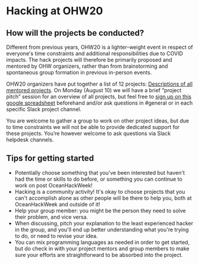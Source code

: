 # Hacking at OHW20

## How will the projects be conducted?

Different from previous years, OHW20 is a lighter-weight event in respect of everyone's time constraints and additional responsibilities due to COVID impacts. The hack projects will therefore be primarily proposed and mentored by OHW organizers, rather than from brainstorming and spontaneous group formation in previous in-person events.

OHW20 organizers have put together a list of 12 projects: [Descriptions of all mentored projects](https://docs.google.com/document/d/12e3e2i_C8XK-XqeBpeS71aox1T5m7_42DOec8Q-pmD4/edit?usp=sharing). On Monday (August 10) we will have a brief “project pitch” session for an overview of all projects, but feel free to [sign up on this google spreadsheet](https://docs.google.com/spreadsheets/d/1aqqw9xRMewZkow-wBWHh-xlH-L4IK0KOCTVfqQqrSQ8/edit?usp=sharing) beforehand and/or ask questions in #general or in each specific Slack project channel.

You are welcome to gather a group to work on other project ideas, but due to time constraints we will not be able to provide dedicated support for these projects. You’re however welcome to ask questions via Slack helpdesk channels.


## Tips for getting started

* Potentially choose something that you've been interested but haven't had the time or skills to do before, or something you can continue to work on post OceanHackWeek!
* Hacking is a community activity! It's okay to choose projects that you can't accomplish alone as other people will be there to help you, both at OceanHackWeek and outside of it!
* Help your group member: you might be the person they need to solve their problem, and vice versa.
* When discussing, pitch your explanation to the least experienced hacker in the group, and you'll end up better understanding what you're trying to do, or need to revise your idea.
* You can mix programming languages as needed in order to get started, but do check in with your project mentors and group members to make sure your efforts are straightforward to be absorbed into the project.

<!-- * Start with ideas that are close to home: your research, a project for your company, something you have always been interested in. -->
<!-- * Start with one simple idea first, and when it is built add complexity afterwards. -->
<!-- * Help your neighbor: you might be the person they need to solve their problem, and vice versa. -->

<!-- 
++++++++++++++++++++++++++++++++++++++++++++++++++++
Below are OHW19 materials: some can be revived for future in-person events, so keeping them here as comments. 
++++++++++++++++++++++++++++++++++++++++++++++++++++
-->

<!-- ## How will the projects be conducted?

* On day 1 we will facilitate the sharing of ideas and formation of people into small teams (2-5 people)
* Once formed, each team will be guided through exercises to help narrow in on a set of tasks that are doable within the 5 days. A brief project outline will be posted to GitHub, following the "Project Guidelines" below.


## What can I do to prepare in advance?

* If you have a project idea already brewing, we encourage you to share that with the team on the #project channel on Slack. We can add additional channels as the project ideas develop.
* Feel free to explore various projects and initiate conversations. The goal is to gather as much information as you can to inform your decision about which team to join when we meet in person.
* Contact an Oceanhackweek organizer if you would like assistance in assessing whether a project is well-scoped, or if you need help with a particular dataset. 


## OceanHackWeek specifics

* Who are you going to hack with? Here's [a list of your fellow hackers](participants_2019)
* What are you going to work on? [Project guidelines and ideas](project_guidelines)
* Start pitching ideas on our [#projects slack](https://oceanhackweek2019.slack.com) channel, and then once projects materialize, we can migrate to a separate project channel
* Begin populating an Oceanhackweek GitHub project page - instructions coming soon
-->
